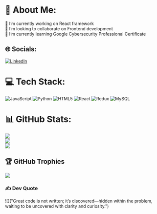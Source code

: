 # 💫 About Me:
🔭 I’m currently working on React framework<br>👯 I’m looking to collaborate on Frontend development<br>🌱 I’m currently learning Google Cybersecurity Professional Certificate<br>


## 🌐 Socials:
[![LinkedIn](https://img.shields.io/badge/LinkedIn-%230077B5.svg?logo=linkedin&logoColor=white)](https://linkedin.com/in/sumit-khanal-9464a31b3) 

# 💻 Tech Stack:
![JavaScript](https://img.shields.io/badge/javascript-%23323330.svg?style=for-the-badge&logo=javascript&logoColor=%23F7DF1E) ![Python](https://img.shields.io/badge/python-3670A0?style=for-the-badge&logo=python&logoColor=ffdd54) ![HTML5](https://img.shields.io/badge/html5-%23E34F26.svg?style=for-the-badge&logo=html5&logoColor=white) ![React](https://img.shields.io/badge/react-%2320232a.svg?style=for-the-badge&logo=react&logoColor=%2361DAFB) ![Redux](https://img.shields.io/badge/redux-%23593d88.svg?style=for-the-badge&logo=redux&logoColor=white) ![MySQL](https://img.shields.io/badge/mysql-4479A1.svg?style=for-the-badge&logo=mysql&logoColor=white)
# 📊 GitHub Stats:
![](https://github-readme-stats.vercel.app/api?username=sumitkhanal&theme=dark&hide_border=false&include_all_commits=false&count_private=false)<br/>
![](https://github-readme-streak-stats.herokuapp.com/?user=sumitkhanal&theme=dark&hide_border=false)<br/>
![](https://github-readme-stats.vercel.app/api/top-langs/?username=sumitkhanal&theme=dark&hide_border=false&include_all_commits=false&count_private=false&layout=compact)

## 🏆 GitHub Trophies
![](https://github-profile-trophy.vercel.app/?username=sumitkhanal&theme=radical&no-frame=false&no-bg=true&margin-w=4)

### ✍️  Dev Quote
![]("Great code is not written; it’s discovered—hidden within the problem, waiting to be uncovered with clarity and curiosity.")

<!-- Proudly created with GPRM ( https://gprm.itsvg.in ) -->
